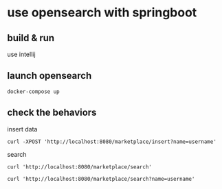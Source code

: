 # use opensearch with springboot

## build & run

use intellij

## launch opensearch

```shell
docker-compose up
```

## check the behaviors

insert data

```shell
curl -XPOST 'http://localhost:8080/marketplace/insert?name=username'
```

search

```shell
curl 'http://localhost:8080/marketplace/search'
```

```shell
curl 'http://localhost:8080/marketplace/search?name=username'
```
